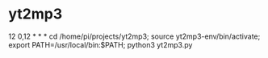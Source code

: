 # yt2mp3

12 0,12 * * * cd /home/pi/projects/yt2mp3; source yt2mp3-env/bin/activate; export PATH=/usr/local/bin:$PATH; python3 yt2mp3.py
